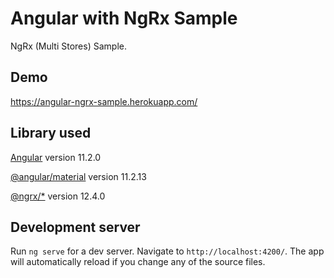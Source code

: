 # Angular with NgRx Sample

NgRx (Multi Stores) Sample.

## Demo

https://angular-ngrx-sample.herokuapp.com/

## Library used

[Angular](https://angular.io/)  version 11.2.0

[@angular/material](https://material.angular.io/)  version 11.2.13

[@ngrx/*](https://ngrx.io/) version 12.4.0

## Development server

Run `ng serve` for a dev server. Navigate to `http://localhost:4200/`. The app will automatically reload if you change any of the source files.
